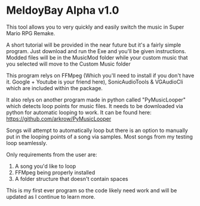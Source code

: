 # MeldoyBay Alpha v1.0

This tool allows you to very quickly and easily switch the music in Super Mario RPG Remake.

A short tutorial will be provided in the near future but it's a fairly simple program. Just download and run the Exe and you'll be given instructions. Modded files will be in the MusicMod folder while your custom music that you selected will move to the Custom Music folder

This program relys on FFMpeg (Which you'll need to install if you don't have it. Google + Youtube is your friend here), SonicAudioTools & VGAudioCli which are included within the package.

It also relys on another program made in python called "PyMusicLooper" which detects loop points for music files. It needs to be downloaded via python for automatic looping to work. It can be found here: https://github.com/arkrow/PyMusicLooper

Songs will attempt to automatically loop but there is an option to manually put in the looping points of a song via samples. Most songs from my testing loop seamlessly.

Only requirements from the user are:
1. A song you'd like to loop
2. FFMpeg being properly installed
3. A folder structure that doesn't contain spaces

This is my first ever program so the code likely need work and will be updated as I continue to learn more. 
